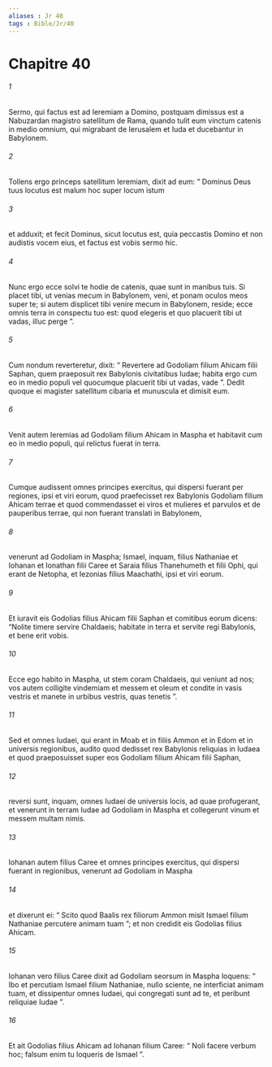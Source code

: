 ```yaml
---
aliases : Jr 40
tags : Bible/Jr/40
---
```


# Chapitre 40

###### 1
Sermo, qui factus est ad Ieremiam a Domino, postquam dimissus est a Nabuzardan magistro satellitum de Rama, quando tulit eum vinctum catenis in medio omnium, qui migrabant de Ierusalem et Iuda et ducebantur in Babylonem. 
###### 2
Tollens ergo princeps satellitum Ieremiam, dixit ad eum: “ Dominus Deus tuus locutus est malum hoc super locum istum 
###### 3
et adduxit; et fecit Dominus, sicut locutus est, quia peccastis Domino et non audistis vocem eius, et factus est vobis sermo hic. 
###### 4
Nunc ergo ecce solvi te hodie de catenis, quae sunt in manibus tuis. Si placet tibi, ut venias mecum in Babylonem, veni, et ponam oculos meos super te; si autem displicet tibi venire mecum in Babylonem, reside; ecce omnis terra in conspectu tuo est: quod elegeris et quo placuerit tibi ut vadas, illuc perge ”. 
###### 5
Cum nondum reverteretur, dixit: “ Revertere ad Godoliam filium Ahicam filii Saphan, quem praeposuit rex Babylonis civitatibus Iudae; habita ergo cum eo in medio populi vel quocumque placuerit tibi ut vadas, vade ”. Dedit quoque ei magister satellitum cibaria et munuscula et dimisit eum. 
###### 6
Venit autem Ieremias ad Godoliam filium Ahicam in Maspha et habitavit cum eo in medio populi, qui relictus fuerat in terra.
###### 7
Cumque audissent omnes principes exercitus, qui dispersi fuerant per regiones, ipsi et viri eorum, quod praefecisset rex Babylonis Godoliam filium Ahicam terrae et quod commendasset ei viros et mulieres et parvulos et de pauperibus terrae, qui non fuerant translati in Babylonem, 
###### 8
venerunt ad Godoliam in Maspha; Ismael, inquam, filius Nathaniae et Iohanan et Ionathan filii Caree et Saraia filius Thanehumeth et filii Ophi, qui erant de Netopha, et Iezonias filius Maachathi, ipsi et viri eorum. 
###### 9
Et iuravit eis Godolias filius Ahicam filii Saphan et comitibus eorum dicens: “Nolite timere servire Chaldaeis; habitate in terra et servite regi Babylonis, et bene erit vobis. 
###### 10
Ecce ego habito in Maspha, ut stem coram Chaldaeis, qui veniunt ad nos; vos autem colligite vindemiam et messem et oleum et condite in vasis vestris et manete in urbibus vestris, quas tenetis ”.
###### 11
Sed et omnes Iudaei, qui erant in Moab et in filiis Ammon et in Edom et in universis regionibus, audito quod dedisset rex Babylonis reliquias in Iudaea et quod praeposuisset super eos Godoliam filium Ahicam filii Saphan, 
###### 12
reversi sunt, inquam, omnes Iudaei de universis locis, ad quae profugerant, et venerunt in terram Iudae ad Godoliam in Maspha et collegerunt vinum et messem multam nimis.
###### 13
Iohanan autem filius Caree et omnes principes exercitus, qui dispersi fuerant in regionibus, venerunt ad Godoliam in Maspha 
###### 14
et dixerunt ei: “ Scito quod Baalis rex filiorum Ammon misit Ismael filium Nathaniae percutere animam tuam ”; et non credidit eis Godolias filius Ahicam. 
###### 15
Iohanan vero filius Caree dixit ad Godoliam seorsum in Maspha loquens: “ Ibo et percutiam Ismael filium Nathaniae, nullo sciente, ne interficiat animam tuam, et dissipentur omnes Iudaei, qui congregati sunt ad te, et peribunt reliquiae Iudae ”. 
###### 16
Et ait Godolias filius Ahicam ad Iohanan filium Caree: “ Noli facere verbum hoc; falsum enim tu loqueris de Ismael ”.
